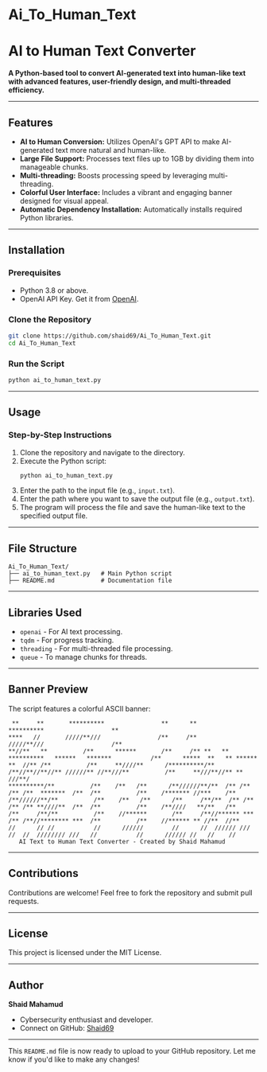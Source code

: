 # Ai_To_Human_Text
# AI to Human Text Converter

**A Python-based tool to convert AI-generated text into human-like text with advanced features, user-friendly design, and multi-threaded efficiency.**  

---

## Features
- **AI to Human Conversion:** Utilizes OpenAI's GPT API to make AI-generated text more natural and human-like.
- **Large File Support:** Processes text files up to 1GB by dividing them into manageable chunks.
- **Multi-threading:** Boosts processing speed by leveraging multi-threading.
- **Colorful User Interface:** Includes a vibrant and engaging banner designed for visual appeal.
- **Automatic Dependency Installation:** Automatically installs required Python libraries.

---

## Installation

### Prerequisites
- Python 3.8 or above.
- OpenAI API Key. Get it from [OpenAI](https://platform.openai.com/signup/).

### Clone the Repository
```bash
git clone https://github.com/shaid69/Ai_To_Human_Text.git
cd Ai_To_Human_Text
```

### Run the Script
```bash
python ai_to_human_text.py
```

---

## Usage

### Step-by-Step Instructions
1. Clone the repository and navigate to the directory.
2. Execute the Python script:
   ```bash
   python ai_to_human_text.py
   ```
3. Enter the path to the input file (e.g., `input.txt`).
4. Enter the path where you want to save the output file (e.g., `output.txt`).
5. The program will process the file and save the human-like text to the specified output file.

---

## File Structure
```
Ai_To_Human_Text/
├── ai_to_human_text.py   # Main Python script
├── README.md             # Documentation file
```

---

## Libraries Used
- `openai` - For AI text processing.
- `tqdm` - For progress tracking.
- `threading` - For multi-threaded file processing.
- `queue` - To manage chunks for threads.

---

## Banner Preview
The script features a colorful ASCII banner:  

```
 **     **       **********                **      **                                              **********                   **  
****   //       /////**///                /**     /**                                             /////**///                   /**  
**//**   **          /**      ******       /**     /** **   ** **********   ******   *******           /**      *****  **   ** ******  
**  //** /**          /**     **////**      /**********/**  /**//**//**//** //////** //**///**          /**     **///**//** ** ///**/   
**********/**          /**    /**   /**      /**//////**/**  /** /** /** /**  *******  /**  /**          /**    /******* //***    /**    
/**//////**/**          /**    /**   /**      /**     /**/**  /** /** /** /** **////**  /**  /**          /**    /**////   **/**   /**    
/**     /**/**          /**    //******       /**     /**//****** *** /** /**//******** ***  /**          /**    //****** ** //**  //**   
//      // //           //      //////        //      //  ////// ///  //  //  //////// ///   //           //      ////// //   //    //    
   AI Text to Human Text Converter - Created by Shaid Mahamud
```

---

## Contributions
Contributions are welcome! Feel free to fork the repository and submit pull requests.

---

## License
This project is licensed under the MIT License.

---

## Author
**Shaid Mahamud**  
- Cybersecurity enthusiast and developer.  
- Connect on GitHub: [Shaid69](https://github.com/shaid69)

---

This `README.md` file is now ready to upload to your GitHub repository. Let me know if you'd like to make any changes!
